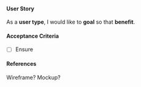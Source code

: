#### User Story
As a **user type**,
I would like to **goal**
so that **benefit**.

#### Acceptance Criteria
- [ ] Ensure

#### References

Wireframe? Mockup?
